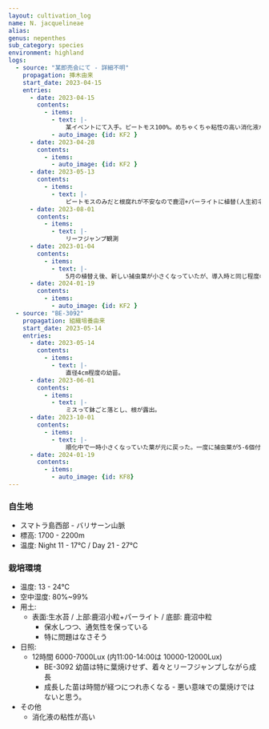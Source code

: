 ```yaml
---
layout: cultivation_log
name: N. jacquelineae
alias:
genus: nepenthes
sub_category: species
environment: highland
logs:
  - source: "某即売会にて - 詳細不明"
    propagation: 挿木由来
    start_date: 2023-04-15
    entries:
      - date: 2023-04-15
        contents:
          - items:
            - text: |-
                某イベントにて入手。ピートモス100%。めちゃくちゃ粘性の高い消化液が常時大量に垂れる。
            - auto_image: {id: KF2 }
      - date: 2023-04-28
        contents:
          - items:
            - auto_image: {id: KF2 }
      - date: 2023-05-13
        contents:
          - items:
            - text: |-
                ピートモスのみだと根腐れが不安なので鹿沼+パーライトに植替(人生初ネペンテス植替)。挿したばかりだったっぽくて根が少なかった(か、初心者すぎて根をやってしまっていたか?ピートモスとネペンの根が見分けがつかないので知る由もない。)。
      - date: 2023-08-01
        contents:
          - items:
            - text: |-
                リーフジャンプ観測
      - date: 2023-01-04
        contents:
          - items:
            - text: |-
                5月の植替え後、新しい捕虫葉が小さくなっていたが、導入時と同じ程度のサイズの捕虫葉が付くように。導入時より葉は全体的に赤っぽいので日照が少し強いのか、それともそもそもそういう品種なのか。元気に見えるのでそのまま様子見。
      - date: 2024-01-19
        contents:
          - items:
            - auto_image: {id: KF2 }
  - source: "BE-3092"
    propagation: 組織培養由来
    start_date: 2023-05-14
    entries:
      - date: 2023-05-14
        contents:
          - items:
            - text: |-
                直径4cm程度の幼苗。
      - date: 2023-06-01
        contents:
          - items:
            - text: |-
                ミスって鉢ごと落とし、根が露出。
      - date: 2023-10-01
        contents:
          - items:
            - text: |-
                順化中で一時小さくなっていた葉が元に戻った。一度に捕虫葉が5-6個付くように。
      - date: 2024-01-19
        contents:
          - items:
            - auto_image: {id: KF8}
---
```

### 自生地
- スマトラ島西部 - バリサーン山脈
- 標高: 1700 - 2200m
- 温度: Night 11 - 17℃ / Day 21 - 27℃

### 栽培環境
- 温度: 13 - 24℃
- 空中湿度: 80%~99%
- 用土:
  - 表面:生水苔 / 上部:鹿沼小粒+パーライト / 底部: 鹿沼中粒
    - 保水しつつ、通気性を保っている
    - 特に問題はなさそう
- 日照:
  - 12時間 6000-7000Lux (内11:00-14:00は 10000-12000Lux)
    - BE-3092 幼苗は特に葉焼けせず、着々とリーフジャンプしながら成長
    - 成長した苗は時間が経つにつれ赤くなる - 悪い意味での葉焼けではないと思う。
- その他
  - 消化液の粘性が高い
